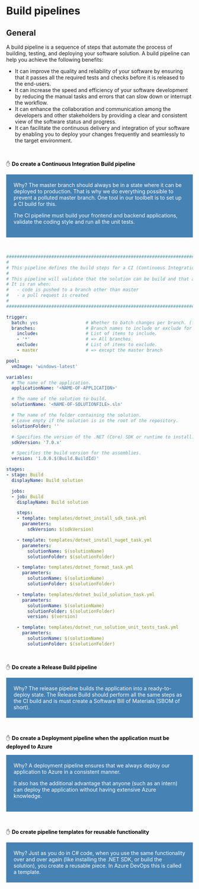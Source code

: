 # Build pipelines
## General
A build pipeline is a sequence of steps that automate the process of building, testing, and deploying your software solution. A build pipeline can help you achieve the following benefits:

- It can improve the quality and reliability of your software by ensuring that it passes all the required tests and checks before it is released to the end-users.
- It can increase the speed and efficiency of your software development by reducing the manual tasks and errors that can slow down or interrupt the workflow.
- It can enhance the collaboration and communication among the developers and other stakeholders by providing a clear and consistent view of the software status and progress.
- It can facilitate the continuous delivery and integration of your software by enabling you to deploy your changes frequently and seamlessly to the target environment.

<p>&nbsp;</p>

:hand: <span style="color:black"> **Do create a Continuous Integration Build pipeline** </span>
<div style="background-color:steelblue;padding:20px;color:white">
Why? The master branch should always be in a state where it can be deployed to production. That is why we do everything possible to prevent a polluted master branch. One tool in our toolbelt is to set up a CI build for this.

The CI pipeline must build your frontend and backend applications, validate the coding style and run all the unit tests.
</div>

<p>&nbsp;</p>

``` yml
#######################################################################################################################
#
# This pipeline defines the build steps for a CI (Continuous Integration) pipeline.
#
# This pipeline will validate that the solution can be build and that all the unit tests passes.
# It is ran when:
#   - code is pushed to a branch other than master
#   - a pull request is created
#                                                                                                            DotnetLab
#######################################################################################################################

trigger:
  batch: yes                  # Whether to batch changes per branch. (false,n,no,off,on,true,y,yes)
  branches:                   # Branch names to include or exclude for triggering a run.
    include:                  # List of items to include.
    - '*'                     # => All branches
    exclude:                  # List of items to exclude.
    - master                  # => except the master branch

pool:
  vmImage: 'windows-latest'

variables:
  # The name of the application.
  applicationName: '<NAME-OF-APPLICATION>'

  # The name of the solution to build.
  solutionName: '<NAME-OF-SOLUTIONFILE>.sln'

  # The name of the folder containing the solution.
  # Leave empty if the solution is in the root of the repository.
  solutionFolder: ''

  # Specifies the version of the .NET (Core) SDK or runtime to install.
  sdkVersion: '7.0.x'

  # Specifies the build version for the assemblies.
  version: '1.0.0.$(Build.BuildId)'

stages:
- stage: Build
  displayName: Build solution

  jobs:
  - job: Build
    displayName: Build solution

    steps:
    - template: templates/dotnet_install_sdk_task.yml
      parameters:
        sdkVersion: $(sdkVersion)

    - template: templates/dotnet_install_nuget_task.yml
      parameters:
        solutionName: $(solutionName)
        solutionFolder: $(solutionFolder)

    - template: templates/dotnet_format_task.yml
      parameters:
        solutionName: $(solutionName)
        solutionFolder: $(solutionFolder)

    - template: templates/dotnet_build_solution_task.yml
      parameters:
        solutionName: $(solutionName)
        solutionFolder: $(solutionFolder)
        version: $(version)

    - template: templates/dotnet_run_solution_unit_tests_task.yml
      parameters:
        solutionName: $(solutionName)
        solutionFolder: $(solutionFolder)
```

<p>&nbsp;</p>

:hand: <span style="color:black"> **Do create a Release Build pipeline** </span>
<div style="background-color:steelblue;padding:20px;color:white">
Why? The release pipeline builds the application into a ready-to-deploy state.
The Release Build should perform all the same steps as the CI build and is must create a Software Bill of Materials (SBOM of short).
</div>

<p>&nbsp;</p>

:hand: <span style="color:black"> **Do create a Deployment pipeline when the application must be deployed to Azure** </span>
<div style="background-color:steelblue;padding:20px;color:white">
Why? A deployment pipeline ensures that we always deploy our application to Azure in a consistent manner.

It also has the additional advantage that anyone (such as an intern) can deploy the application without having extensive Azure knowledge.
</div>

<p>&nbsp;</p>

:hand: <span style="color:black"> **Do create pipeline templates for reusable functionality** </span>
<div style="background-color:steelblue;padding:20px;color:white">
Why? Just as you do in C# code, when you use the same functionality over and over again (like installing the .NET SDK, or build the solution), you create a reusable piece. In Azure DevOps this is called a template.
</div>
